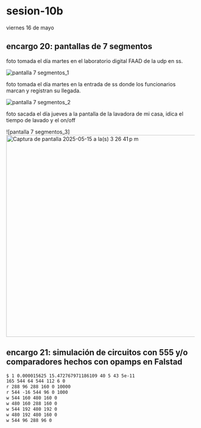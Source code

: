 # sesion-10b
viernes 16 de mayo
## encargo 20: pantallas de 7 segmentos
foto tomada el día martes en el laboratorio digital FAAD de la udp en ss.

![pantalla 7 segmentos_1](https://github.com/user-attachments/assets/4a42487f-a248-433e-aae1-c1d4446d09a6)

foto tomada el día martes en la entrada de ss donde los funcionarios marcan y registran su llegada.

![pantalla 7 segmentos_2](https://github.com/user-attachments/assets/7dfca84d-ba40-460a-9f56-75d178fbc40a)

foto sacada el día jueves a la pantalla de la lavadora de mi casa, idica el tiempo de lavado y el on/off

![pantalla 7 segmentos_3]<img width="539" alt="Captura de pantalla 2025-05-15 a la(s) 3 26 41 p m" src="https://github.com/user-attachments/assets/18c13f28-cc1c-4988-969d-4be15099d5f5" />

## encargo 21: simulación de circuitos con 555 y/o comparadores hechos con opamps en Falstad

```txt
$ 1 0.000015625 15.472767971186109 40 5 43 5e-11
165 544 64 544 112 6 0
r 288 96 288 160 0 10000
r 544 -16 544 96 0 1000
w 544 160 480 160 0
w 480 160 288 160 0
w 544 192 480 192 0
w 480 192 480 160 0
w 544 96 288 96 0

